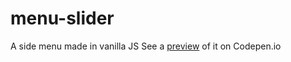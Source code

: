 # menu-slider
A side menu made in vanilla JS
See a [preview](https://codepen.io/eihab/pen/GRZpvOW) of it on Codepen.io
